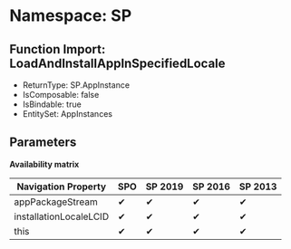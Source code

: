 # Namespace: SP

## Function Import: LoadAndInstallAppInSpecifiedLocale

- ReturnType: SP.AppInstance
- IsComposable: false
- IsBindable: true
- EntitySet: AppInstances

## Parameters

**Availability matrix**

Navigation Property | SPO | SP 2019 | SP 2016 | SP 2013
----------|-----|---------|---------|--------
appPackageStream | ✔ | ✔ | ✔ | ✔
installationLocaleLCID | ✔ | ✔ | ✔ | ✔
this | ✔ | ✔ | ✔ | ✔
